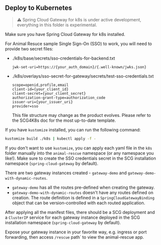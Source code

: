 ## Deploy to Kubernetes

> :warning: Spring Cloud Gateway for k8s is under active development, everything in this folder is experimental.  

Make sure you have Spring Cloud Gateway for k8s installed.

For Animal Resuce sample Single Sign-On (SSO) to work, you will need to provide two secret files:

* ./k8s/base/secrets/sso-credentials-for-backend.txt
  ```
  jwk-set-uri=https://{your_auth_domain}/{.well-known/jwks.json}
  ``` 
* ./k8s/overlays/sso-secret-for-gateway/secrets/test-sso-credentials.txt
  ```
  scope=openid,profile,email
  client-id={your_client_id}
  client-secret={your_client_secret}
  authorization-grant-type=authorization_code
  issuer-uri={your_issuer_uri}
  provider=sso
  ```
  This file structure may change as the product evolves. Please refer to the SCG4K8s doc for the most up-to-date template.
  
If you have `kustomize` installed, you can run the following command:

```bash
kustomize build ./k8s | kubectl apply -f -
```

If you don't want to use `kustomize`, you can apply each yaml file in the `k8s` folder manually into the `animal-rescue` namespace (or any namespace you like!). Make sure to create the SSO credentials secret in the SCG installation namespace (`spring-cloud-gateway` by default).

There are two gateway instances created - `gateway-demo` and `gateway-demo-with-dynamic-routes`. 
* `gateway-demo` has all the routes pre-defined when creating the gateway. 
* `gateway-demo-with-dynamic-routes` doesn't have any routes defined on creation. The route definition is defined in a `SpringCloudGatewayBinding` object that can be version-controlled with each routed application.

After applying all the manifest files, there should be a SCG deployment and a `ClusterIP` service for each gateway instance deployed in the SCG installation namespace (`spring-cloud-gateway` by default).

Expose your gateway instance in your favorite way, e.g. ingress or port forwarding, then access `/rescue` path` to view the animal-rescue app.
